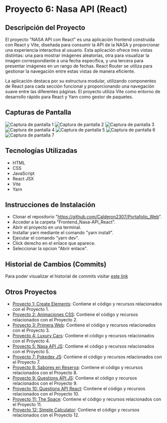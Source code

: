 # Proyecto 6: Nasa API (React)

## Descripción del Proyecto

El proyecto "NASA API con React" es una aplicación frontend construida con React y Vite, diseñada para consumir la API de la NASA y proporcionar una experiencia interactiva al usuario. Esta aplicación ofrece tres vistas distintas: una para mostrar imágenes aleatorias, otra para visualizar la imagen correspondiente a una fecha específica, y una tercera para presentar imágenes en un rango de fechas. React Router se utiliza para gestionar la navegación entre estas vistas de manera eficiente.

La aplicación destaca por su estructura modular, utilizando componentes de React para cada sección funcional y proporcionando una navegación suave entre las diferentes páginas. El proyecto utiliza Vite como entorno de desarrollo rápido para React y Yarn como gestor de paquetes.

## Capturas de Pantalla

![Captura de pantalla 1](/screenshots/Captura1.png)
![Captura de pantalla 2](/screenshots/Captura2.png)
![Captura de pantalla 3](/screenshots/Captura3.png)
![Captura de pantalla 4](/screenshots/Captura4.png)
![Captura de pantalla 5](/screenshots/Captura5.png)
![Captura de pantalla 6](/screenshots/Captura6.png)
![Captura de pantalla 7](/screenshots/Captura7.png)

## Tecnologías Utilizadas

- HTML
- CSS
- JavaScript
- React JSX
- Vite
- Yarn

## Instrucciones de Instalación

- Clonar el repositorio "https://github.com/Calderon2307/Portafolio_Web".
- Acceder a la carpeta "Frontend_Nasa-API_React".
- Abrir el proyecto en una terminal.
- Installar yarn mediante el comando "yarn install".
- Ejecutar el comando "yarn dev".
- Click derecho en el enlace que aparece.
- Seleccionar la opcion "Abrir enlace".

## Historial de Cambios (Commits)

Para poder visualizar el historial de commits visitar [este link](https://github.com/Programacion-Web-02-2023/portafolio-Calderon2307/commits/master/Laboratorios/Laboratorio-08)

## Otros Proyectos

- [Proyecto 1: Create Elements](https://github.com/Calderon2307/Portafolio_Web/tree/main/Frontend_Create-Elements): Contiene el código y recursos relacionados con el Proyecto 1.
- [Proyecto 2: Animaciones CSS](https://github.com/Calderon2307/Portafolio_Web/tree/main/Frontend_Curso-CSS_Animaciones): Contiene el código y recursos relacionados con el Proyecto 2.
- [Proyecto 3: Primera Web](https://github.com/Calderon2307/Portafolio_Web/tree/main/Frontend_Curso-CSS_Primera-Web): Contiene el código y recursos relacionados con el Proyecto 3.
- [Proyecto 4: Luxury Cars](https://github.com/Calderon2307/Portafolio_Web/tree/main/Frontend_Luxury-Cars): Contiene el código y recursos relacionados con el Proyecto 4.
- [Proyecto 5: Nasa API JS](https://github.com/Calderon2307/Portafolio_Web/tree/main/Frontend_Nasa-API_JS): Contiene el código y recursos relacionados con el Proyecto 5.
- [Proyecto 7: Pokedex JS](https://github.com/Calderon2307/Portafolio_Web/tree/main/Frontend_Pokedex_JS): Contiene el código y recursos relacionados con el Proyecto 7.
- [Proyecto 8: Sabores en Reserva](https://github.com/Calderon2307/Portafolio_Web/tree/main/Frontend_Proyecto_Sabores-En-Reserva_React): Contiene el código y recursos relacionados con el Proyecto 8.
- [Proyecto 9: Questions API JS](https://github.com/Calderon2307/Portafolio_Web/tree/main/Frontend_Questions-API_JS): Contiene el código y recursos relacionados con el Proyecto 9.
- [Proyecto 10: Questions API React](https://github.com/Calderon2307/Portafolio_Web/tree/main/Frontend_Questions-API_React): Contiene el código y recursos relacionados con el Proyecto 10.
- [Proyecto 11: The Space](https://github.com/Calderon2307/Portafolio_Web/tree/main/Frontend_The-Space): Contiene el código y recursos relacionados con el Proyecto 11.
- [Proyecto 12: Simple Calculator](https://github.com/Calderon2307/Portafolio_Web/tree/main/Simple-Calculator): Contiene el código y recursos relacionados con el Proyecto 12.
